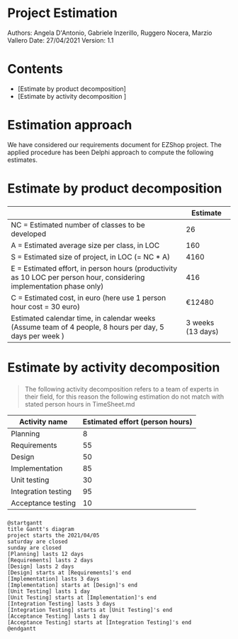 # Project Estimation  
Authors: Angela D'Antonio, Gabriele Inzerillo, Ruggero Nocera, Marzio Vallero
Date: 27/04/2021
Version: 1.1
# Contents
- [Estimate by product decomposition]
- [Estimate by activity decomposition ]
# Estimation approach

We have considered our requirements document for EZShop project.
The applied procedure has been Delphi approach to compute the following estimates.

# Estimate by product decomposition
### 
|             | Estimate                        |             
| ----------- | ------------------------------- |  
| NC =  Estimated number of classes to be developed   | 26 |             
|  A = Estimated average size per class, in LOC       | 160 | 
| S = Estimated size of project, in LOC (= NC * A) | 4160 |
| E = Estimated effort, in person hours (productivity as 10 LOC per person hour, considering implementation phase only)  | 416 |   
| C = Estimated cost, in euro (here use 1 person hour cost = 30 euro) | €12480 | 
| Estimated calendar time, in calendar weeks (Assume team of 4 people, 8 hours per day, 5 days per week ) | 3 weeks (13 days) |     

# Estimate by activity decomposition
### 
> The following activity decomposition refers to a team of experts in their field, for this reason the following estimation do not match with stated person hours in TimeSheet.md

|         Activity name    | Estimated effort (person hours)   |             
| ----------- | ------------------------------- |
| Planning | 8 |
| Requirements | 55 |
| Design | 50 |
| Implementation | 85 |
| Unit testing | 30 |
| Integration testing | 95 |
| Acceptance testing | 10 |
###

```plantuml
@startgantt
title Gantt's diagram
project starts the 2021/04/05
saturday are closed
sunday are closed 
[Planning] lasts 12 days
[Requirements] lasts 2 days
[Design] lasts 2 days
[Design] starts at [Requirements]'s end
[Implementation] lasts 3 days
[Implementation] starts at [Design]'s end
[Unit Testing] lasts 1 day
[Unit Testing] starts at [Implementation]'s end
[Integration Testing] lasts 3 days
[Integration Testing] starts at [Unit Testing]'s end
[Acceptance Testing] lasts 1 day
[Acceptance Testing] starts at [Integration Testing]'s end
@endgantt
```